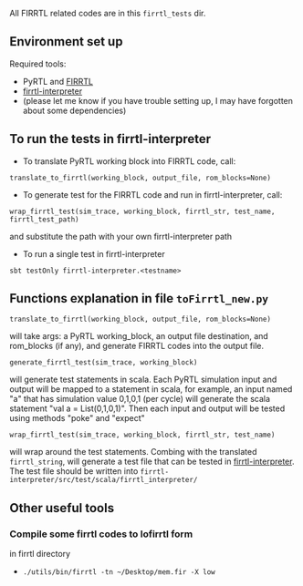 All FIRRTL related codes are in this `firrtl_tests` dir.

## Environment set up

Required tools:

- PyRTL and [FIRRTL](https://github.com/freechipsproject/firrtl)
- [firrtl-interpreter](https://github.com/freechipsproject/firrtl-interpreter)
- (please let me know if you have trouble setting up, I may have forgotten about some dependencies)


## To run the tests in firrtl-interpreter

- To translate PyRTL working block into FIRRTL code, call:

`translate_to_firrtl(working_block, output_file, rom_blocks=None)` 

- To generate test for the FIRRTL code and run in firrtl-interpreter, call:

`wrap_firrtl_test(sim_trace, working_block, firrtl_str, test_name, firrtl_test_path)`

and substitute the path with your own firrtl-interpreter path

- To run a single test in firrtl-interpreter

`sbt testOnly firrtl-interpreter.<testname>`



## Functions explanation in file `toFirrtl_new.py`

`translate_to_firrtl(working_block, output_file, rom_blocks=None)` 

will take args: a PyRTL working_block, an output file destination, and rom_blocks (if any), and generate FIRRTL codes into the output file. 

`generate_firrtl_test(sim_trace, working_block)` 

will generate test statements in scala. Each PyRTL simulation input and output will be mapped to a statement in scala, for example, an input named "a" that has simulation value 0,1,0,1 (per cycle) will generate the scala statement "val a = List(0,1,0,1)". Then each input and output will be tested using methods "poke" and "expect"

`wrap_firrtl_test(sim_trace, working_block, firrtl_str, test_name)` 

will wrap around the test statements. Combing with the translated `firrtl_string`, will generate a test file that can be tested in [firrtl-interpreter](https://github.com/freechipsproject/firrtl-interpreter). The test file should be written into `firrtl-interpreter/src/test/scala/firrtl_interpreter/`


## Other useful tools

### Compile some firrtl codes to lofirrtl form

in firrtl directory

- `./utils/bin/firrtl -tn ~/Desktop/mem.fir -X low`
